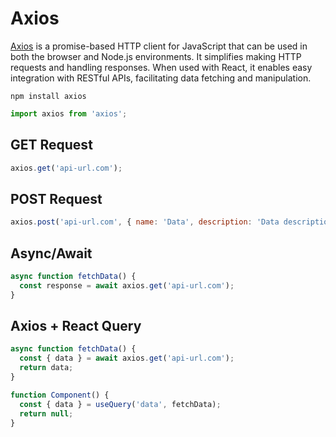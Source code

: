 # Axios

[Axios](https://axios-http.com/) is a promise-based HTTP client for JavaScript that can be used in both the browser and Node.js environments. It simplifies making HTTP requests and handling responses. When used with React, it enables easy integration with RESTful APIs, facilitating data fetching and manipulation.

```
npm install axios
```

```js
import axios from 'axios';
```

## GET Request

```jsx
axios.get('api-url.com');
```

## POST Request

```jsx
axios.post('api-url.com', { name: 'Data', description: 'Data description' });
```

## Async/Await

```jsx
async function fetchData() {
  const response = await axios.get('api-url.com');
}
```

## Axios + React Query

```jsx
async function fetchData() {
  const { data } = await axios.get('api-url.com');
  return data;
}

function Component() {
  const { data } = useQuery('data', fetchData);
  return null;
}
```
